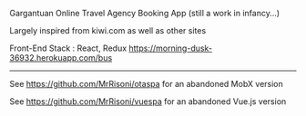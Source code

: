 Gargantuan Online Travel Agency Booking App (still a work in infancy...)

Largely inspired from kiwi.com as well as other sites

Front-End Stack : React, Redux   https://morning-dusk-36932.herokuapp.com/bus


-----------------



See https://github.com/MrRisoni/otaspa for an abandoned MobX version

See https://github.com/MrRisoni/vuespa for an abandoned Vue.js version


